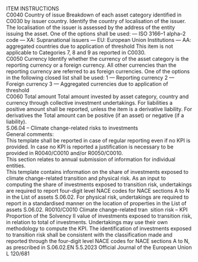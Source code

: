 
ITEM  INSTRUCTIONS  
C0040  Country of issue  Breakdown of each asset category identified in C0030 by issuer country. Identify 
the country of localisation of the issuer. 
The localisation of the issuer is assessed by the address of the entity issuing the 
asset. 
One of the options shall be used: 
— ISO 3166–1 alpha–2 code 
— XA: Supranational issuers 
— EU: European Union Institutions 
— AA: aggregated countries due to application of threshold 
This item is not applicable to Categories 7, 8 and 9 as reported in C0030.  
C0050  Currency  Identify whether the currency of the asset category is the reporting currency or a 
foreign currency. All other currencies than the reporting currency are referred to 
as foreign currencies. One of the options in the following closed list shall be used: 
1 — Reporting currency 
2 — Foreign currency 
3 — Aggregated currencies due to application of threshold  
C0060  Total amount  Total amount invested by asset category, country and currency through collective 
investment undertakings. 
For liabilities a positive amount shall be reported, unless the item is a derivative 
liability. 
For derivatives the Total amount can be positive (if an asset) or negative (if a 
liability).  
S.06.04 – Climate change-related risks to investments  
General comments:  
This template shall be reported in case of regular reporting even if no KPI is provided. In case no KPI is reported a 
justification is necessary to be provided in R0040/C0010 and/or R0050/C0010.  
This section relates to annual submission of information for individual entities.  
This template contains information on the share of investments exposed to climate change-related transition and 
physical risk. As an input to computing the share of investments exposed to transition risk, undertakings are 
required to report four-digit level NACE codes for NACE sections A to N in the List of assets S.06.02. For physical 
risk, undertakings are required to report in a standardised manner on the location of properties in the List of assets 
S.06.02. 
R0010/C0010  Climate change-related tran ­
sition risk – KPI  Proportion of the Solvency II value of investments exposed to transition risk, in 
relation to total of investments. Undertakings may use their own methodology to 
compute the KPI. The identification of investments exposed to transition risk shall 
be consistent with the classification made and reported through the four-digit 
level NACE codes for NACE sections A to N, as prescribed in S.06.02.EN  5.5.2023 Official Journal of the European Union L 120/681